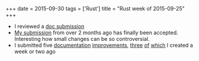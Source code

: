 +++
date = 2015-09-30
tags = ['Rust']
title = "Rust week of 2015-09-25"
+++

-   I reviewed a [doc submission]
-   [My submission] from over 2 months ago has finally been accepted.
    Interesting how small changes can be so controversial.
-   I submitted five [documentation][] [improvements], [three][] [of][]
    [which] I created a week or two ago

  [doc submission]: https://github.com/rust-lang/rust/pull/28743
  [My submission]: https://github.com/rust-lang/rust/pull/27273
  [documentation]: https://github.com/rust-lang/rust/pull/28745
  [improvements]: https://github.com/rust-lang/rust/pull/28749
  [three]: https://github.com/rust-lang/rust/pull/28770
  [of]: https://github.com/rust-lang/rust/pull/28771
  [which]: https://github.com/rust-lang/rust/pull/28772
